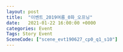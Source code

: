 ```yaml
---
layout: post
title:  "이벤트_2019여름_0화_오프닝"
date:   2021-01-22 16:00:00 +0000
categories: Event
Tags: Story Event
SceneCode: ["scene_evt190627_cp0_q1_s10"]
---
```

